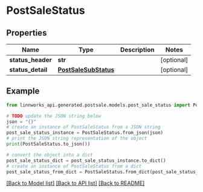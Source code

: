 # PostSaleStatus


## Properties

Name | Type | Description | Notes
------------ | ------------- | ------------- | -------------
**status_header** | **str** |  | [optional] 
**status_detail** | [**PostSaleSubStatus**](PostSaleSubStatus.md) |  | [optional] 

## Example

```python
from linnworks_api.generated.postsale.models.post_sale_status import PostSaleStatus

# TODO update the JSON string below
json = "{}"
# create an instance of PostSaleStatus from a JSON string
post_sale_status_instance = PostSaleStatus.from_json(json)
# print the JSON string representation of the object
print(PostSaleStatus.to_json())

# convert the object into a dict
post_sale_status_dict = post_sale_status_instance.to_dict()
# create an instance of PostSaleStatus from a dict
post_sale_status_from_dict = PostSaleStatus.from_dict(post_sale_status_dict)
```
[[Back to Model list]](../README.md#documentation-for-models) [[Back to API list]](../README.md#documentation-for-api-endpoints) [[Back to README]](../README.md)


